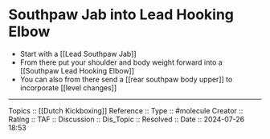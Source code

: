 # Southpaw Jab into Lead Hooking Elbow

- Start with a [[Lead Southpaw Jab]]
- From there put your shoulder and body weight forward into a [[Southpaw Lead Hooking Elbow]]
- You can also from there send a [[rear southpaw body upper]] to incorporate [[level changes]]
---
Topics ::  [[Dutch Kickboxing]] 
Reference ::
Type :: #molecule
Creator ::
Rating ::
TAF ::
Discussion ::
Dis_Topic :: 
Resolved ::
Date :: 2024-07-26 18:53
